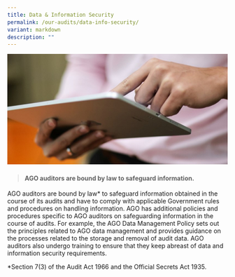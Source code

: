 ```yaml
---
title: Data & Information Security
permalink: /our-audits/data-info-security/
variant: markdown
description: ""
---
```

![](/images/Office%20shoot/lowres3W0A1183_800x400.jpg)
> #### **AGO auditors are bound by law to safeguard information.**

AGO auditors are bound by law* to safeguard information obtained in the course of its audits and have to comply with applicable Government rules and procedures on handling information. AGO has additional policies and procedures specific to AGO auditors on safeguarding information in the course of audits. For example, the AGO Data Management Policy sets out the principles related to AGO data management and provides guidance on the processes related to the storage and removal of audit data. AGO auditors also undergo training to ensure that they keep abreast of data and information security requirements.

*Section 7(3) of the Audit Act 1966 and the Official Secrets Act 1935.